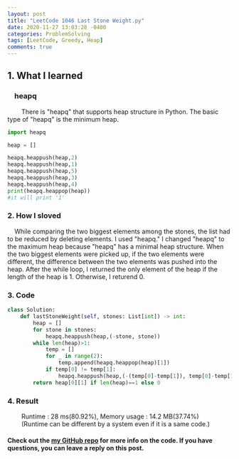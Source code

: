 ```yaml
---
layout: post
title: "LeetCode 1046 Last Stone Weight.py"
date: 2020-11-27 13:03:28 -0400
categories: ProblemSolving
tags: [LeetCode, Greedy, Heap]
comments: true
---
```


## 1. What I learned
### &nbsp;&nbsp;&nbsp;&nbsp;heapq
&nbsp;&nbsp;&nbsp;&nbsp;&nbsp;&nbsp;&nbsp;&nbsp;There is "heapq" that supports heap structure in Python. The basic type of "heapq" is the minimum heap.
```python
import heapq

heap = []

heapq.heappush(heap,2)
heapq.heappush(heap,1)
heapq.heappush(heap,5)
heapq.heappush(heap,3)
heapq.heappush(heap,4)
print(heapq.heappop(heap))
#it will print '1'
```

### 2. How I sloved
&nbsp;&nbsp;&nbsp;&nbsp;While comparing the two biggest elements among the stones, the list had to be reduced by deleting elements. I used "heapq." I changed "heapq" to the maximum heap because "heapq" has a minimal heap structure. When the two biggest elements were picked up, if the two elements were different, the difference between the two elements was pushed into the heap. After the while loop, I returned the only element of the heap if the length of the heap is 1. Otherwise, I returend 0.

### 3. Code
```python
class Solution:
    def lastStoneWeight(self, stones: List[int]) -> int:
        heap = []
        for stone in stones:
            heapq.heappush(heap,(-stone, stone))
        while len(heap)>1:
            temp = []
            for _ in range(2):
                temp.append(heapq.heappop(heap)[1])
            if temp[0] != temp[1]:
                heapq.heappush(heap,(-(temp[0]-temp[1]), temp[0]-temp[1]))
        return heap[0][1] if len(heap)==1 else 0
```

### 4. Result
&nbsp;&nbsp;&nbsp;&nbsp;&nbsp;&nbsp;&nbsp;&nbsp;Runtime : 28 ms(80.92%), Memory usage : 14.2 MB(37.74%)  
&nbsp;&nbsp;&nbsp;&nbsp;&nbsp;&nbsp;&nbsp;&nbsp;(Runtime can be different by a system even if it is a same code.)

#### Check out the [my GitHub repo][hyuk-gh] for more info on the code. If you have questions, you can leave a reply on this post.
[hyuk-gh]:   https://github.com/dlgur1994/StudyAlgorithms
